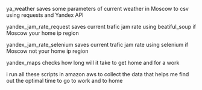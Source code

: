 ya_weather saves some parameters of current weather in Moscow to csv using requests and Yandex API

yandex_jam_rate_request saves current trafic jam rate using beatiful_soup if Moscow your home ip region

yandex_jam_rate_selenium saves current trafic jam rate using selenium if Moscow not your home ip region

yandex_maps checks how long will it take to get home and for a work

i run all these scripts in amazon aws to collect the data that helps me find out the optimal time to go to work and to home
